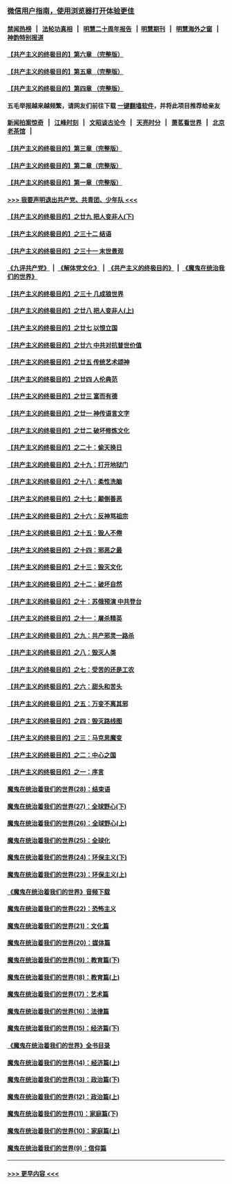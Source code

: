 ### [微信用户指南，使用浏览器打开体验更佳](https://github.com/gfw-breaker/banned-news1/blob/master/indexes/wechat-guide.md?t=0)
#### [禁闻热榜](热点新闻.md?t=0)  &nbsp;&nbsp;|&nbsp;&nbsp; [法轮功真相](https://github.com/gfw-breaker/truth/blob/master/README.md?t=0) &nbsp;&nbsp;|&nbsp;&nbsp; [明慧二十周年报告](https://github.com/gfw-breaker/mh-reports/blob/master/README.md?t=0) &nbsp;&nbsp;|&nbsp;&nbsp;[明慧期刊](https://github.com/gfw-breaker/mh-qikan) &nbsp;&nbsp;|&nbsp;&nbsp; [明慧海外之窗](https://github.com/gfw-breaker/mh-news/blob/master/README.md?t=0) &nbsp;&nbsp;|&nbsp;&nbsp; [神韵特别报道](https://github.com/gfw-breaker/mh-news/blob/master/shenyun.md?t=0)
#### [【共产主义的终极目的】第六章 （完整版）](../pages/nsc422/n11428913.md?t=02050433) 
#### [【共产主义的终极目的】第五章 （完整版）](../pages/nsc422/n11428912.md?t=02050433) 
#### [【共产主义的终极目的】第四章 （完整版）](../pages/nsc422/n11428907.md?t=02050433) 
#### 五毛举报越来越频繁，请网友们前往下载 [一键翻墙软件](https://github.com/gfw-breaker/ssr-accounts)，并将此项目推荐给亲友
#### [新闻拍案惊奇](https://github.com/gfw-breaker/banned-news1/blob/master/pages/link4.md) &nbsp;&nbsp;|&nbsp;&nbsp; [江峰时刻](https://github.com/gfw-breaker/banned-news1/blob/master/pages/link4.md) &nbsp;&nbsp;|&nbsp;&nbsp; [文昭谈古论今](https://github.com/gfw-breaker/banned-news1/blob/master/pages/link4.md) &nbsp;&nbsp;|&nbsp;&nbsp; [天亮时分](https://github.com/gfw-breaker/banned-news1/blob/master/pages/link4.md) &nbsp;&nbsp;|&nbsp;&nbsp; [萧茗看世界](https://github.com/gfw-breaker/banned-news1/blob/master/pages/link4.md) &nbsp;&nbsp;|&nbsp;&nbsp; [北京老茶馆](https://github.com/gfw-breaker/banned-news1/blob/master/pages/link4.md) &nbsp;&nbsp;|&nbsp;&nbsp; 
#### [【共产主义的终极目的】第三章（完整版）](../pages/nsc422/n11428848.md?t=02050433) 
#### [【共产主义的终极目的】第二章（完整版）](../pages/nsc422/n11428831.md?t=02050433) 
#### [【共产主义的终极目的】第一章（完整版）](../pages/nsc422/n11417651.md?t=02050433) 
#### [>>> 我要声明退出共产党、共青团、少年队 <<<](https://github.com/begood0513/goodnews/blob/master/quit/letter.md) 
#### [【共产主义的终极目的】之廿九 把人变非人(下)](../pages/nsc422/n11344140.md?t=02050433) 
#### [【共产主义的终极目的】之三十二 结语](../pages/nsc422/n11360535.md?t=02050433) 
#### [【共产主义的终极目的】之三十一 末世景观](../pages/nsc422/n11351129.md?t=02050433) 
#### [《九评共产党》](https://github.com/begood0513/9ping.md/blob/master/README.md) &nbsp;|&nbsp; [《解体党文化》](../../../../jtdwh.md/blob/master/README.md)  &nbsp;|&nbsp; [《共产主义的终极目的》](../../../../gczydzjmd.md/blob/master/README.md) &nbsp;|&nbsp; [《魔鬼在统治我们的世界》](../../../../mgztzwmdsj.md/blob/master/README.md) 
#### [【共产主义的终极目的】之三十 几成狼世界](../pages/nsc422/n11348280.md?t=02050433) 
#### [【共产主义的终极目的】之廿八 把人变非人(上)](../pages/nsc422/n11340492.md?t=02050433) 
#### [【共产主义的终极目的】之廿七 以恨立国](../pages/nsc422/n11336944.md?t=02050433) 
#### [【共产主义的终极目的】之廿六 中共对抗普世价值](../pages/nsc422/n11324785.md?t=02050433) 
#### [【共产主义的终极目的】之廿五 传统艺术颂神](../pages/nsc422/n11296396.md?t=02050433) 
#### [【共产主义的终极目的】之廿四 人伦典范](../pages/nsc422/n11296397.md?t=02050433) 
#### [【共产主义的终极目的】之廿三 富而有德](../pages/nsc422/n11283598.md?t=02050433) 
#### [【共产主义的终极目的】之廿一 神传语言文字](../pages/nsc422/n11263265.md?t=02050433) 
#### [【共产主义的终极目的】之廿二 破坏修炼文化](../pages/nsc422/n11245728.md?t=02050433) 
#### [【共产主义的终极目的】之二十：偷天换日](../pages/nsc422/n11238846.md?t=02050433) 
#### [【共产主义的终极目的】之十九：打开地狱门](../pages/nsc422/n11206376.md?t=02050433) 
#### [【共产主义的终极目的】之十八：柔性洗脑](../pages/nsc422/n11199994.md?t=02050433) 
#### [【共产主义的终极目的】之十七：颠倒善恶](../pages/nsc422/n11179782.md?t=02050433) 
#### [【共产主义的终极目的】之十六：反神骂祖宗](../pages/nsc422/n11166798.md?t=02050433) 
#### [【共产主义的终极目的】之十五：毁人不倦](../pages/nsc422/n11166792.md?t=02050433) 
#### [【共产主义的终极目的】之十四：邪恶之最](../pages/nsc422/n11150249.md?t=02050433) 
#### [【共产主义的终极目的】之十三：毁灭文化](../pages/nsc422/n11135227.md?t=02050433) 
#### [【共产主义的终极目的】之十二：破坏自然](../pages/nsc422/n11135214.md?t=02050433) 
#### [【共产主义的终极目的】之十：苏俄预演 中共登台](../pages/nsc422/n11118424.md?t=02050433) 
#### [【共产主义的终极目的】之十一：屠杀精英](../pages/nsc422/n11118442.md?t=02050433) 
#### [【共产主义的终极目的】之九：共产邪灵一路杀](../pages/nsc422/n11114139.md?t=02050433) 
#### [【共产主义的终极目的】之八：毁灭人类](../pages/nsc422/n11108503.md?t=02050433) 
#### [【共产主义的终极目的】之七：受苦的还是工农](../pages/nsc422/n11101809.md?t=02050433) 
#### [【共产主义的终极目的】之六：甜头和苦头](../pages/nsc422/n11096971.md?t=02050433) 
#### [【共产主义的终极目的】之五：万变不离其邪](../pages/nsc422/n11091285.md?t=02050433) 
#### [【共产主义的终极目的】之四：毁灭路线图](../pages/nsc422/n11086284.md?t=02050433) 
#### [【共产主义的终极目的】之三：马克思魔变](../pages/nsc422/n11061941.md?t=02050433) 
#### [【共产主义的终极目的】之二：中心之国](../pages/nsc422/n11047728.md?t=02050433) 
#### [【共产主义的终极目的】之一：序言](../pages/nsc422/n11086077.md?t=02050433) 
#### [魔鬼在统治着我们的世界(28)：结束语](../pages/nsc422/n10936246.md?t=02050433) 
#### [魔鬼在统治着我们的世界(27)：全球野心(下)](../pages/nsc422/n10928319.md?t=02050433) 
#### [魔鬼在统治着我们的世界(26)：全球野心(上)](../pages/nsc422/n10900318.md?t=02050433) 
#### [魔鬼在统治着我们的世界(25)：全球化](../pages/nsc422/n10788205.md?t=02050433) 
#### [魔鬼在统治着我们的世界(24)：环保主义(下)](../pages/nsc422/n10695307.md?t=02050433) 
#### [魔鬼在统治着我们的世界(23)：环保主义(上)](../pages/nsc422/n10688613.md?t=02050433) 
#### [《魔鬼在统治着我们的世界》音频下载](../pages/nsc422/n10635553.md?t=02050433) 
#### [魔鬼在统治着我们的世界(22)：恐怖主义](../pages/nsc422/n10614727.md?t=02050433) 
#### [魔鬼在统治着我们的世界(21)：文化篇](../pages/nsc422/n10597706.md?t=02050433) 
#### [魔鬼在统治着我们的世界(20)：媒体篇](../pages/nsc422/n10586579.md?t=02050433) 
#### [魔鬼在统治着我们的世界(19)：教育篇(下)](../pages/nsc422/n10564808.md?t=02050433) 
#### [魔鬼在统治着我们的世界(18)：教育篇(上)](../pages/nsc422/n10526970.md?t=02050433) 
#### [魔鬼在统治着我们的世界(17)：艺术篇](../pages/nsc422/n10499093.md?t=02050433) 
#### [魔鬼在统治着我们的世界(16)：法律篇](../pages/nsc422/n10485969.md?t=02050433) 
#### [魔鬼在统治着我们的世界(15)：经济篇(下)](../pages/nsc422/n10469975.md?t=02050433) 
#### [《魔鬼在统治着我们的世界》全书目录](../pages/nsc422/n10464261.md?t=02050433) 
#### [魔鬼在统治着我们的世界(14)：经济篇(上)](../pages/nsc422/n10457370.md?t=02050433) 
#### [魔鬼在统治着我们的世界(13)：政治篇(下)](../pages/nsc422/n10448270.md?t=02050433) 
#### [魔鬼在统治着我们的世界(12)：政治篇(上)](../pages/nsc422/n10444576.md?t=02050433) 
#### [魔鬼在统治着我们的世界(11)：家庭篇(下)](../pages/nsc422/n10440961.md?t=02050433) 
#### [魔鬼在统治着我们的世界(10)：家庭篇(上)](../pages/nsc422/n10435448.md?t=02050433) 
#### [魔鬼在统治着我们的世界(9)：信仰篇](../pages/nsc422/n10432159.md?t=02050433) 

----
#### [ >>> 更早内容 <<< ](../indexes/nsc422-earlier.md)
